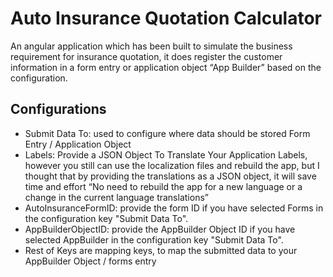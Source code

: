 # Auto Insurance Quotation Calculator

An angular application which has been built to simulate the business requirement for insurance quotation, it does register the customer information in a form entry or application object “App Builder” based on the configuration.

## Configurations

- Submit Data To: used to configure where data should be stored Form Entry / Application Object
- Labels: Provide a JSON Object To Translate Your Application Labels, however you still can use the localization files and rebuild the app, but I thought that by providing the translations as a JSON object, it will save time and effort “No need to rebuild the app for a new language or a change in the current language translations”
- AutoInsuranceFormID: provide the form ID if you have selected Forms in the configuration key "Submit Data To".
- AppBuilderObjectID: provide the AppBuilder Object ID if you have selected AppBuilder in the configuration key "Submit Data To".
- Rest of Keys are mapping keys, to map the submitted data to your AppBuilder Object / forms entry
